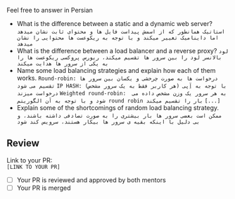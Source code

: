 Feel free to answer in Persian
- What is the difference between a static and a dynamic web server?
  `استاتیک همانطور که از اسمش پیداست فایل ها و محتوای ثابت نشان میدهد اما داینامیک تغییر میکند و با توجه به ریکوعست ها محتوایی را نشان میدهد`
- What is the difference between a load balancer and a reverse proxy?
  `لود بالانسر لود را بین سرور ها تقسیم میکند، ریورس پروکسی ریکوعست ها را به یکی از سرور ها هدایت میکند`
- Name some load balancing strategies and explain how each of them works.
  `Round-robin: درخواست ها به صورت چرخشی و یکسان بین سرور ها تقسیم می شود`
  `IP HASH: (با توجه به آِپی (هر کاربر فقط به یک سرور مشخص درخواست میزند`
  `Weighted round-robin:  به هر سرور یک وزن مشخص داده می شود و با توجه به آن الگوریتم round robin بار را تقسیم میکند`
  `[...]`
- Explain some of the shortcomings of random load balancing strategy.
  `ممکن است بعضی سرور ها بار بیشتری را به صورت تصادفی داشته باشند، و بی دلیل با اینکه بقیه ی سرور ها بیکار هستند، سرویس کند شود`
## Review
Link to your PR:  
`[LINK TO YOUR PR]`  
 - [ ] Your PR is reviewed and approved by both mentors
 - [ ] Your PR is merged
